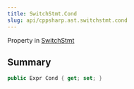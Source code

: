 ```yaml
---
title: SwitchStmt.Cond
slug: api/cppsharp.ast.switchstmt.cond
---
```

Property in [SwitchStmt](/api/cppsharp/ast/switchstmt)

## Summary



```csharp
public Expr Cond { get; set; }
```

